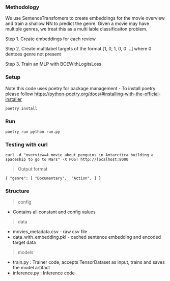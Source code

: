 ### Methodology
We use SentenceTransfomers to create embeddings for the movie overview and train a shallow NN to predict the genre.
Given a movie may have multiple genres, we treat this as a multi lable classificaiton problem.

Step 1. Create embeddings for each review

Step 2. Create multilabel targets of the format [1, 0, 1, 0, 0 ...] where 0 dentoes genre not present

Step 3. Train an MLP with BCEWithLogitsLoss

### Setup 

Note this code uses poetry for package management - To install poetry please follow https://python-poetry.org/docs/#installing-with-the-official-installer

``poetry install``

### Run

``poetry run python run.py``

### Testing with curl
``
curl -d "overview=A movie about penguins in Antarctica building a spaceship to go to Mars" -X POST http://localhost:8000
``
> Output format

``
{
    "genre": [
        "Documentary", 
        "Action",
    ]
}
``


### Structure
> config
* Contains all constant and config values

> data
* movies_metadata.csv - raw csv file 
* data_with_embedding.pkl - cached sentence embedding and encoded target data

> models
* train.py : Trainer code, accepts TensorDataset as input, trains and saves the model artifact
* inference.py : Inference code


